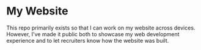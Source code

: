 # My Website

This repo primarily exists so that I can work on my website across devices. However, I've made it public both to showcase my web development experience and to let recruiters know how the website was built.
